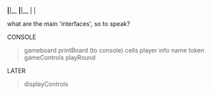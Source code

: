 __|__|__
__|__|__
  |  |

what are the main 'interfaces', so to speak?

CONSOLE
> gameboard
   > printBoard (to console)
> cells
> player info
   > name
   > token
> gameControls
   > playRound

LATER
> displayControls